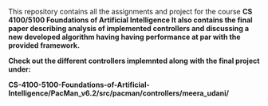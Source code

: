 This repository contains all the assignments and project for the course <b>CS 4100/5100 Foundations of Artificial Intelligence <b> 
It also contains the final paper describing analysis of implemented controllers and discussing a new developed algorithm having 
having performance at par with the provided framework.

Check out the different controllers implemnted along with the final project under: 

<b>CS-4100-5100-Foundations-of-Artificial-Intelligence/PacMan_v6.2/src/pacman/controllers/meera_udani/<b>
